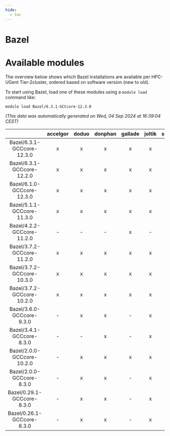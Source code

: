 ```yaml
---
hide:
  - toc
---
```


Bazel
=====

# Available modules


The overview below shows which Bazel installations are available per HPC-UGent Tier-2cluster, ordered based on software version (new to old).

To start using Bazel, load one of these modules using a `module load` command like:

```shell
module load Bazel/6.3.1-GCCcore-12.3.0
```

*(This data was automatically generated on Wed, 04 Sep 2024 at 16:39:04 CEST)*  

| |accelgor|doduo|donphan|gallade|joltik|shinx|skitty|
| :---: | :---: | :---: | :---: | :---: | :---: | :---: | :---: |
|Bazel/6.3.1-GCCcore-12.3.0|x|x|x|x|x|x|x|
|Bazel/6.3.1-GCCcore-12.2.0|x|x|x|x|x|-|x|
|Bazel/6.1.0-GCCcore-12.3.0|x|x|x|x|x|x|x|
|Bazel/5.1.1-GCCcore-11.3.0|x|x|x|x|x|x|x|
|Bazel/4.2.2-GCCcore-11.2.0|-|-|-|x|-|-|-|
|Bazel/3.7.2-GCCcore-11.2.0|x|x|x|x|x|-|x|
|Bazel/3.7.2-GCCcore-10.3.0|x|x|x|x|x|-|x|
|Bazel/3.7.2-GCCcore-10.2.0|x|x|x|x|x|-|x|
|Bazel/3.6.0-GCCcore-9.3.0|-|x|x|-|x|-|x|
|Bazel/3.4.1-GCCcore-8.3.0|-|-|x|-|x|-|x|
|Bazel/2.0.0-GCCcore-10.2.0|-|x|x|x|x|-|x|
|Bazel/2.0.0-GCCcore-8.3.0|-|x|x|-|x|-|x|
|Bazel/0.29.1-GCCcore-8.3.0|-|x|x|-|x|-|x|
|Bazel/0.26.1-GCCcore-8.3.0|-|x|x|-|x|-|x|
